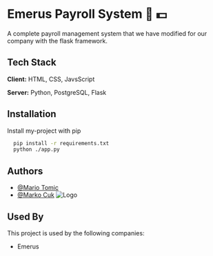 # Emerus Payroll System :briefcase: :dollar:

A complete payroll management system that we have modified for our company with the flask framework.

## Tech Stack

**Client:** HTML, CSS, JavsScript

**Server:** Python, PostgreSQL, Flask

## Installation

Install my-project with pip

```bash
  pip install -r requirements.txt
  python ./app.py
```

## Authors

- [@Mario Tomic](https://github.com/Mario542-cmd)
- [@Marko Cuk](https://github.com/MarkoCuk54)
  ![Logo](https://raw.githubusercontent.com/MarkoCuk54/Payroll-Application/main/static/Payroll.PNG)

## Used By

This project is used by the following companies:

- Emerus
